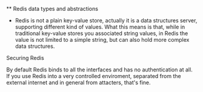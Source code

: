 ** Redis data types and abstractions

- Redis is not a plain key-value store, actually it is a data structures server, supporting different kind of values. What this means is that, while in traditional key-value stores you associated string values, in Redis the value is not limited to a simple string, but can also hold more complex data structures.

Securing Redis

By default Redis binds to all the interfaces and has no authentication at all. If you use Redis into a very controlled enviroment, separated from the external internet and in general from attacters, that's fine. 